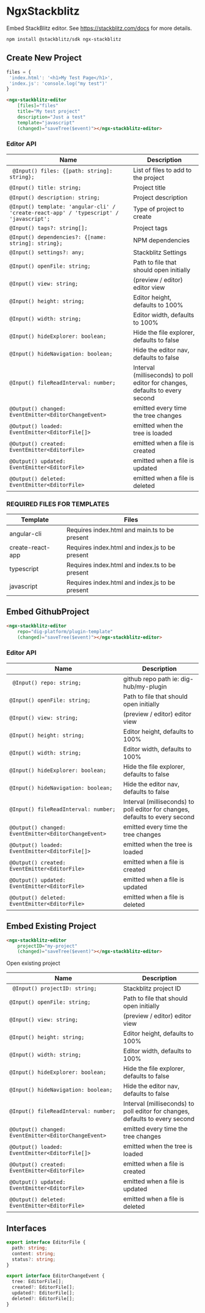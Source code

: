 NgxStackblitz
=============

Embed StackBlitz editor. See https://stackblitz.com/docs for more details.

```shell script
npm install @stackblitz/sdk ngx-stackblitz
```

Create New Project
------------------

```typescript
files = {
 'index.html': '<h1>My Test Page</h1>',
 'index.js': 'console.log("my test")'
}
```

```html
<ngx-stackblitz-editor 
    [files]="files" 
    title="My test project"
    description="Just a test"
    template="javascript"
    (changed)="saveTree($event)"></ngx-stackblitz-editor>
```


### Editor API

| Name | Description |
| ---- | ----------- |
| ` @Input() files: {[path: string]: string};` | List of files to add to the project |
| `@Input() title: string;` | Project title |
| `@Input() description: string;` | Project description |
| `@Input() template: 'angular-cli' / 'create-react-app' / 'typescript' / 'javascript';` | Type of project to create |
| `@Input() tags?: string[];` | Project tags |
| `@Input() dependencies?: {[name: string]: string};` | NPM dependencies |
| `@Input() settings?: any;` | Stackblitz Settings |
| `@Input() openFile: string;` | Path to file that should open initially |
| `@Input() view: string;` | (preview / editor) editor view |
| `@Input() height: string;` | Editor height, defaults to 100% |
| `@Input() width: string;` | Editor width, defaults to 100% |
| `@Input() hideExplorer: boolean;` | Hide the file explorer, defaults to false |
| `@Input() hideNavigation: boolean;` | Hide the editor nav, defaults to false |
| `@Input() fileReadInterval: number;` | Interval (milliseconds) to poll editor for changes, defaults to every second |
| `@Output() changed: EventEmitter<EditorChangeEvent>` | emitted every time the tree changes |
| `@Output() loaded: EventEmitter<EditorFile[]>` | emitted when the tree is loaded |
| `@Output() created: EventEmitter<EditorFile>` | emitted when a file is created |
| `@Output() updated: EventEmitter<EditorFile>` | emitted when a file is updated |
| `@Output() deleted: EventEmitter<EditorFile>` | emitted when a file is deleted |

### REQUIRED FILES FOR TEMPLATES

| Template | Files |
| -------- | ----- |
| angular-cli | Requires index.html and main.ts to be present |
| create-react-app | Requires index.html and index.js to be present |
| typescript | Requires index.html and index.ts to be present |
| javascript | Requires index.html and index.js to be present |

Embed GithubProject
-------------------

```html
<ngx-stackblitz-editor 
    repo="dig-platform/plugin-template" 
    (changed)="saveTree($event)"></ngx-stackblitz-editor>
```


### Editor API

| Name | Description |
| ---- | ----------- |
| ` @Input() repo: string;` | github repo path ie: dig-hub/my-plugin |
| `@Input() openFile: string;` | Path to file that should open initially |
| `@Input() view: string;` | (preview / editor) editor view |
| `@Input() height: string;` | Editor height, defaults to 100% |
| `@Input() width: string;` | Editor width, defaults to 100% |
| `@Input() hideExplorer: boolean;` | Hide the file explorer, defaults to false |
| `@Input() hideNavigation: boolean;` | Hide the editor nav, defaults to false |
| `@Input() fileReadInterval: number;` | Interval (milliseconds) to poll editor for changes, defaults to every second |
| `@Output() changed: EventEmitter<EditorChangeEvent>` | emitted every time the tree changes |
| `@Output() loaded: EventEmitter<EditorFile[]>` | emitted when the tree is loaded |
| `@Output() created: EventEmitter<EditorFile>` | emitted when a file is created |
| `@Output() updated: EventEmitter<EditorFile>` | emitted when a file is updated |
| `@Output() deleted: EventEmitter<EditorFile>` | emitted when a file is deleted |

Embed Existing Project
-------------------

```html
<ngx-stackblitz-editor 
    projectID="my-project" 
    (changed)="saveTree($event)"></ngx-stackblitz-editor>
```


Open existing project

| Name | Description |
| ---- | ----------- |
| ` @Input() projectID: string;` | Stackblitz project ID |
| `@Input() openFile: string;` | Path to file that should open initially |
| `@Input() view: string;` | (preview / editor) editor view |
| `@Input() height: string;` | Editor height, defaults to 100% |
| `@Input() width: string;` | Editor width, defaults to 100% |
| `@Input() hideExplorer: boolean;` | Hide the file explorer, defaults to false |
| `@Input() hideNavigation: boolean;` | Hide the editor nav, defaults to false |
| `@Input() fileReadInterval: number;` | Interval (milliseconds) to poll editor for changes, defaults to every second |
| `@Output() changed: EventEmitter<EditorChangeEvent>` | emitted every time the tree changes |
| `@Output() loaded: EventEmitter<EditorFile[]>` | emitted when the tree is loaded |
| `@Output() created: EventEmitter<EditorFile>` | emitted when a file is created |
| `@Output() updated: EventEmitter<EditorFile>` | emitted when a file is updated |
| `@Output() deleted: EventEmitter<EditorFile>` | emitted when a file is deleted |

Interfaces
----------

```typescript
export interface EditorFile {
  path: string;
  content: string;
  status?: string;
}
```

```typescript
export interface EditorChangeEvent {
  tree: EditorFile[];
  created?: EditorFile[];
  updated?: EditorFile[];
  deleted?: EditorFile[];
}
```

